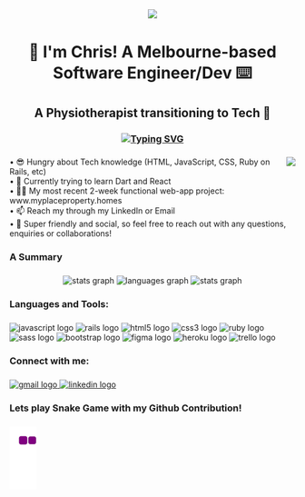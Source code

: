 <div align="center">
  <img height="300" src="https://rishavanand.github.io/static/images/greetings.gif"  />
</div>

###

<h1 align="center">👋 I'm Chris! A Melbourne-based Software Engineer/Dev ⌨️</h1>

###

<h2 align="center">A Physiotherapist transitioning to Tech 🤖</h2>

###

<h3 align="center"><a href="https://git.io/typing-svg"><img src="https://readme-typing-svg.herokuapp.com?font=Arial&duration=3800&pause=10000&color=F7F7F7&background=252525EE&center=true&vCenter=true&multiline=true&width=400&height=45&lines=And+I+couldn't+be+more+excited+about+it!+%F0%9F%8E%89" alt="Typing SVG"/></a></h3>

###

<img align="right" height="140" src="https://camo.githubusercontent.com/0954d3b7bbef4ebd9dc69e3e010276d8ec4f31a508007b8b46b69b40734cc868/68747470733a2f2f6d69726f2e6d656469756d2e636f6d2f6d61782f313430302f302a432d6350503944324d497965657841542e676966"  />

###

<p align="left">• 😎 Hungry about Tech knowledge (HTML, JavaScript, CSS, Ruby on Rails, etc)<br>• 🌱 Currently trying to learn Dart and React<br>• 👨‍💻 My most recent 2-week functional web-app project: www.myplaceproperty.homes<br>• 📫 Reach my through my LinkedIn or Email<br>• 💬  Super friendly and social, so feel free to reach out with any questions, enquiries or collaborations!</p>

###

<h3 align="left">A Summary</h3>

###

<div align="center">
  <img src="https://github-readme-stats.vercel.app/api?hide_title=false&hide_rank=false&show_icons=true&include_all_commits=true&count_private=true&disable_animations=false&theme=dracula&locale=en&hide_border=false&username=CRaph97" height="150" alt="stats graph"  />
  <img src="https://github-readme-stats.vercel.app/api/top-langs?locale=en&hide_title=false&layout=compact&card_width=320&langs_count=6&theme=dracula&hide_border=false&username=CRaph97" height="150" alt="languages graph"  />
  <img src="https://github-profile-summary-cards.vercel.app/api/cards/profile-details?username=CRaph97&theme=vue" height="180" alt="stats graph"  />
</div>

###

<h3 align="left">Languages and Tools:</h3>

###

<div align="left">
  <img src="https://cdn.jsdelivr.net/gh/devicons/devicon/icons/javascript/javascript-original.svg" height="45" width="57" alt="javascript logo"  />
  <img src="https://cdn.jsdelivr.net/gh/devicons/devicon/icons/rails/rails-original-wordmark.svg" height="45" width="57" alt="rails logo"  />
  <img src="https://cdn.jsdelivr.net/gh/devicons/devicon/icons/html5/html5-original.svg" height="45" width="57" alt="html5 logo"  />
  <img src="https://cdn.jsdelivr.net/gh/devicons/devicon/icons/css3/css3-original.svg" height="45" width="57" alt="css3 logo"  />
  <img src="https://cdn.jsdelivr.net/gh/devicons/devicon/icons/ruby/ruby-original.svg" height="45" width="57" alt="ruby logo"  />
  <img src="https://cdn.jsdelivr.net/gh/devicons/devicon/icons/sass/sass-original.svg" height="45" width="57" alt="sass logo"  />
  <img src="https://cdn.jsdelivr.net/gh/devicons/devicon/icons/bootstrap/bootstrap-original.svg" height="45" width="57" alt="bootstrap logo"  />
  <img src="https://cdn.jsdelivr.net/gh/devicons/devicon/icons/figma/figma-original.svg" height="45" width="57" alt="figma logo"  />
  <img src="https://cdn.jsdelivr.net/gh/devicons/devicon/icons/heroku/heroku-original.svg" height="45" width="57" alt="heroku logo"  />
  <img src="https://cdn.jsdelivr.net/gh/devicons/devicon/icons/trello/trello-plain.svg" height="45" width="57" alt="trello logo"  />
</div>

###

<h3 align="left">Connect with me:</h3>

###

<div align="left">
  <a href="christopher.raphael97@gmail.com" target="_blank">
    <img src="https://img.shields.io/static/v1?message=Gmail&logo=gmail&label=&color=D14836&logoColor=white&labelColor=&style=for-the-badge" height="40" alt="gmail logo"  />
  </a>
  <a href="https://www.linkedin.com/in/christopher-raphael" target="_blank">
    <img src="https://img.shields.io/static/v1?message=LinkedIn&logo=linkedin&label=&color=0077B5&logoColor=white&labelColor=&style=for-the-badge" height="40" alt="linkedin logo"  />
  </a>
</div>

###

<h3 align="left">Lets play Snake Game with my Github Contribution!</h3>

###
![snake gif](https://github.com/CRaph97/CRaph97/blob/output/github-contribution-grid-snake.gif)
###
